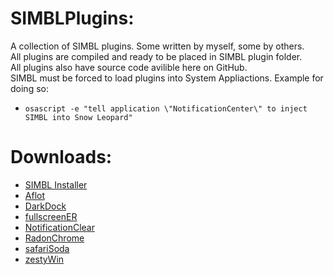# SIMBLPlugins:

A collection of SIMBL plugins. Some written by myself, some by others.    
All plugins are compiled and ready to be placed in SIMBL plugin folder.    
All plugins also have source code avilible here on GitHub.    
SIMBL must be forced to load plugins into System Appliactions. Example for doing so:    
- `osascript -e "tell application \"NotificationCenter\" to inject SIMBL into Snow Leopard"`

# Downloads:

- [SIMBL Installer](https://github.com/w0lfschild/SIMBLPlugins/raw/master/_SIMBLInstaller/_SIMBLInstaller.zip)
- [Aflot](https://github.com/w0lfschild/SIMBLPlugins/raw/master/Afloat/Afloat.zip)
- [DarkDock](https://github.com/w0lfschild/SIMBLPlugins/raw/master/DarkDock/DarkDock.zip)
- [fullscreenER](https://github.com/w0lfschild/SIMBLPlugins/raw/master/fullscreenER/_fullscreenER.zip)
- [NotificationClear](https://github.com/w0lfschild/SIMBLPlugins/raw/master/NotificationClear/NotificationClear.zip)
- [RadonChrome](https://github.com/w0lfschild/SIMBLPlugins/raw/master/RadonChrome/RadonChrome.zip)
- [safariSoda](https://github.com/w0lfschild/SIMBLPlugins/raw/master/safariSoda/safariSoda.zip)
- [zestyWin](https://github.com/w0lfschild/SIMBLPlugins/raw/master/zestyWin/zestyWin.zip)
